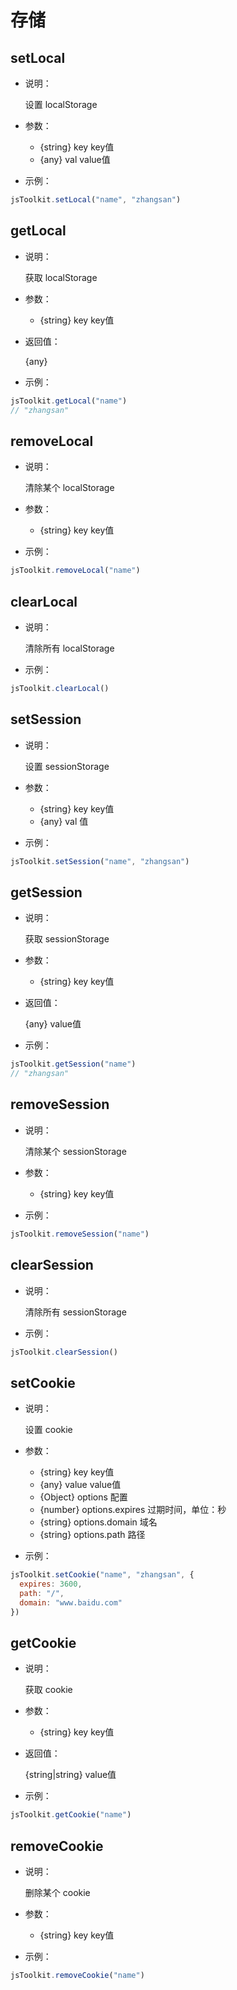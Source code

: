 # 存储

## setLocal

- 说明：

	设置 localStorage

- 参数：

    - {string} key key值
    - {any} val value值

- 示例：

```js
jsToolkit.setLocal("name", "zhangsan")
```

## getLocal

- 说明：

	获取 localStorage

- 参数：

    - {string} key key值

- 返回值：

  {any}

- 示例：

```js
jsToolkit.getLocal("name")
// "zhangsan"
```

## removeLocal

- 说明：

	清除某个 localStorage

- 参数：

    - {string} key key值

- 示例：

```js
jsToolkit.removeLocal("name")
```

## clearLocal

- 说明：

	清除所有 localStorage

- 示例：

```js
jsToolkit.clearLocal()
```

## setSession

- 说明：

	设置 sessionStorage

- 参数：

    - {string} key key值
    - {any} val 值

- 示例：

```js
jsToolkit.setSession("name", "zhangsan")
```

## getSession

- 说明：

	获取 sessionStorage

- 参数：

    - {string} key key值

- 返回值：

  {any} value值

- 示例：

```js
jsToolkit.getSession("name")
// "zhangsan"
```

## removeSession

- 说明：

	清除某个 sessionStorage

- 参数：

    - {string} key key值

- 示例：

```js
jsToolkit.removeSession("name")
```

## clearSession

- 说明：

	清除所有 sessionStorage

- 示例：

```js
jsToolkit.clearSession()
```

## setCookie

- 说明：

	设置 cookie

- 参数：

    - {string} key key值
    - {any} value value值
    - {Object} options 配置
    - {number} options.expires 过期时间，单位：秒
    - {string} options.domain 域名
    - {string} options.path 路径

- 示例：

```js
jsToolkit.setCookie("name", "zhangsan", {
  expires: 3600,
  path: "/",
  domain: "www.baidu.com"
})
```

## getCookie

- 说明：

	获取 cookie

- 参数：

    - {string} key key值

- 返回值：

  {string|string} value值

- 示例：

```js
jsToolkit.getCookie("name")
```

## removeCookie

- 说明：

	删除某个 cookie

- 参数：

    - {string} key key值

- 示例：

```js
jsToolkit.removeCookie("name")
```

